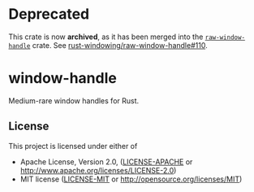# Deprecated

This crate is now **archived**, as it has been merged into the [`raw-window-handle`](https://github.com/rust-windowing/raw-window-handle) crate. See [rust-windowing/raw-window-handle#110](https://github.com/rust-windowing/raw-window-handle/pull/110).

# window-handle

Medium-rare window handles for Rust.

## License

This project is licensed under either of

  * Apache License, Version 2.0, ([LICENSE-APACHE](LICENSE-APACHE) or http://www.apache.org/licenses/LICENSE-2.0)
  * MIT license ([LICENSE-MIT](LICENSE-MIT) or http://opensource.org/licenses/MIT)
